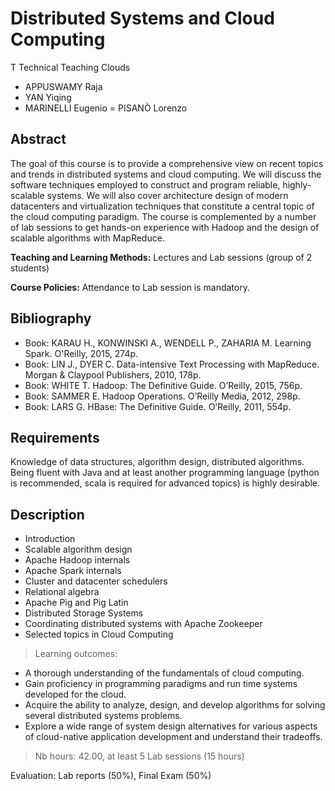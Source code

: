 # Distributed Systems and Cloud Computing
T Technical Teaching                 Clouds

- APPUSWAMY Raja
- YAN Yiqing
- MARINELLI Eugenio
= PISANÒ Lorenzo

## Abstract

The goal of this course is to provide a comprehensive view on recent topics and trends in distributed systems and cloud computing. We will discuss the software techniques employed to construct and program reliable, highly-scalable systems. We will also cover architecture design of modern datacenters and virtualization techniques that constitute a central topic of the cloud computing paradigm. The course is complemented by a number of lab sessions to get hands-on experience with Hadoop and the design of scalable algorithms with MapReduce.

**Teaching and Learning Methods:** Lectures and Lab sessions (group of 2 students) 

**Course Policies:** Attendance to Lab session is mandatory.


## Bibliography

- Book: KARAU H., KONWINSKI A., WENDELL P., ZAHARIA M. Learning Spark. O'Reilly, 2015, 274p.
- Book: LIN J., DYER C. Data-intensive Text Processing with MapReduce. Morgan & Claypool Publishers, 2010, 178p.
- Book: WHITE T. Hadoop: The Definitive Guide. O’Reilly, 2015, 756p.
- Book: SAMMER E. Hadoop Operations. O’Reilly Media, 2012, 298p.
- Book: LARS G. HBase: The Definitive Guide. O’Reilly, 2011, 554p.

## Requirements

Knowledge of data structures, algorithm design, distributed algorithms. Being fluent with Java and at least another programming language (python is recommended, scala is required for advanced topics) is highly desirable.


## Description

- Introduction
- Scalable algorithm design
- Apache Hadoop internals
- Apache Spark internals
- Cluster and datacenter schedulers
- Relational algebra
- Apache Pig and Pig Latin
- Distributed Storage Systems
- Coordinating distributed systems with Apache Zookeeper
- Selected topics in Cloud Computing

> Learning outcomes:

- A thorough understanding of the fundamentals of cloud computing.
- Gain proficiency in programming paradigms and run time systems developed for the cloud.
- Acquire the ability to analyze, design, and develop algorithms for solving several distributed systems problems.
- Explore a wide range of system design alternatives for various aspects of cloud-native application development and understand their tradeoffs.

> Nb hours: 42.00, at least 5 Lab sessions (15 hours)

Evaluation: Lab reports (50%), Final Exam (50%)
